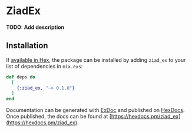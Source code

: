 # ZiadEx

**TODO: Add description**

## Installation

If [available in Hex](https://hex.pm/docs/publish), the package can be installed
by adding `ziad_ex` to your list of dependencies in `mix.exs`:

```elixir
def deps do
  [
    {:ziad_ex, "~> 0.1.0"}
  ]
end
```

Documentation can be generated with [ExDoc](https://github.com/elixir-lang/ex_doc)
and published on [HexDocs](https://hexdocs.pm). Once published, the docs can
be found at [https://hexdocs.pm/ziad_ex](https://hexdocs.pm/ziad_ex).

